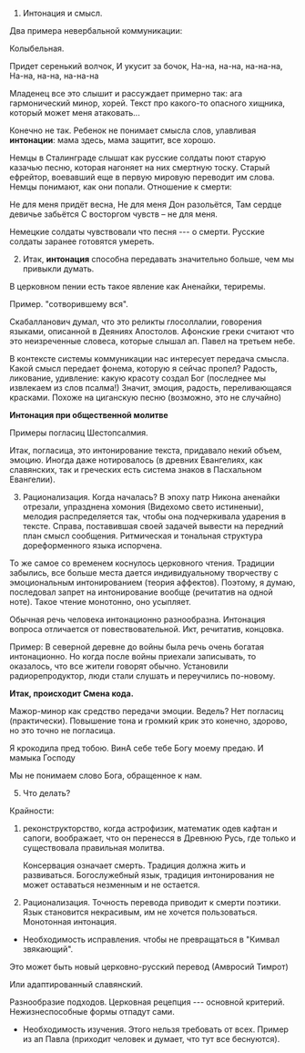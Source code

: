 <!--Your eminence, dear brothers and sisters!

I'd like to start with a small demonstration of how we communicate.
Some of you, probably understand every word I pronounce, the others don't.

Я начал с пары фраз на английском языке для того, чтобы показать, что любой язык это система коммуникации.-->

1. Интонация и смысл.

Два примера невербальной коммуникации:

Колыбельная. 

Придет серенький волчок,
И укусит за бочок,
На-на, на-на, на-на-на,
На-на, на-на, на-на-на

Младенец все это слышит и рассуждает примерно так: ага гармонический минор, хорей. Текст про какого-то опасного хищника, который может меня атаковать...

Конечно не так. Ребенок не понимает смысла слов, улавливая **интонации**: мама здесь, мама защитит, все хорошо.

Немцы в Сталинграде слышат как русские солдаты поют старую казачью песню, которая нагоняет на них смертную тоску. Старый ефрейтор, воевавший еще в первую мировую переводит им слова. Немцы понимают, как они попали. Отношение к смерти: 

Не для меня придёт весна,
Не для меня Дон разольётся,
Там сердце девичье забьётся
С восторгом чувств – не для меня.

Немецкие солдаты чувствовали что песня --- о смерти. Русские солдаты заранее готовятся умереть.

2. Итак, **интонация** способна передавать значительно больше, чем мы привыкли думать.

В церковном пении есть такое явление как Аненайки, териремы. 

Пример. "сотворившему вся".

Скабалланович думал, что это реликты глосоллалии, говорения языками, описанной в Деяниях Апостолов. Афонские греки считают что это неизреченные словеса, которые слышал ап. Павел на третьем небе.

В контексте системы коммуникации нас интересует передача смысла. Какой смысл передает фонема, которую я сейчас пропел? Радость, ликование, удивление: какую красоту создал Бог (последнее мы извлекаем из слов псалма!)
Значит, эмоция, радость, переливающаяся красками. Похоже на циганскую песню (возможно, это не случайно)

**Интонация при общественной молитве**

Примеры погласиц Шестопсалмия.

Итак, погласица, это интонирование текста, придавало некий объем, эмоцию. Иногда даже нотировалось (в древних Евангелиях, как славянских, так и греческих есть система знаков в Пасхальном Евангелии).

3. Рационализация. Когда началась? В эпоху патр Никона аненайки отрезали, упразднена хомония (Видехомо свето истиненыи), мелодия распределяется так, чтобы она подчеркивала ударения в тексте. Справа, поставившая своей задачей вывести на передний план смысл сообщения. Ритмическая и тональная структура дореформенного языка испорчена.

То же самое со временем коснулось церковного чтения. Традиции забылись, все больше места дается индивидуальному творчеству с эмоциональным интонированием (теория аффектов). Поэтому, я думаю, последовал запрет на интонирование вообще (речитатив на одной ноте). Такое чтение монотонно, оно усыпляет.

Обычная речь человека интонационно разнообразна. Интонация вопроса отличается от повествовательной. 
Икт, речитатив, концовка.

Пример: В северной деревне до войны была речь очень богатая интонационно. Но когда после войны приехали записывать, то оказалось, что все жители говорят обычно. Установили радиорепродуктор, люди стали слушать и переучились по-новому.

**Итак, происходит Смена кода.**

Мажор-минор как средство передачи эмоции. Ведель?
Нет погласиц (практически). Повышение тона и громкий крик это конечно, здорово, но это точно не погласица.

Я крокодила пред тобою.
ВинА себе тебе Богу моему предаю.
И мамыка Господу

Мы не понимаем слово Бога, обращенное к нам.

5. Что делать?

Крайности: 

1) реконструкторство, когда астрофизик, математик одев кафтан и сапоги, воображает, что он перенесся в Древнюю Русь, где только и существовала правильная молитва.

    Консервация означает смерть. Традиция должна жить и развиваться. Богослужебный язык, традиция интонирования не может оставаться незменным и не остается.

2) Рационализация. Точность перевода приводит к смерти поэтики. Язык становится некрасивым, им не хочется пользоваться. Монотонная интонация.

* Необходимость исправления. чтобы не превращаться в "Кимвал звякающий".

Это может быть новый церковно-русский перевод (Амвросий Тимрот)

Или адаптированный славянский.

Разнообразие подходов. Церковная рецепция --- основной критерий. Нежизнеспособные формы отпадут сами.

* Необходимость изучения. Этого нельзя требовать от всех. Пример из ап Павла (приходит человек и думает, что тут все беснуются).



